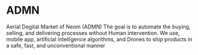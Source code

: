 # ADMN
Aerial Degital Market of Neom (ADMN) The goal is to automate the buying, selling, and delivering processes without Human intervention. We use, mobile app, artificial intelligence algorithms, and Drones to ship products in a safe, fast, and unconventional manner
